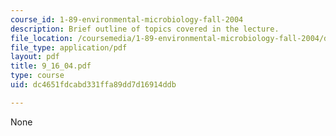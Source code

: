 ```yaml
---
course_id: 1-89-environmental-microbiology-fall-2004
description: Brief outline of topics covered in the lecture.
file_location: /coursemedia/1-89-environmental-microbiology-fall-2004/dc4651fdcabd331ffa89dd7d16914ddb_9_16_04.pdf
file_type: application/pdf
layout: pdf
title: 9_16_04.pdf
type: course
uid: dc4651fdcabd331ffa89dd7d16914ddb

---
```

None